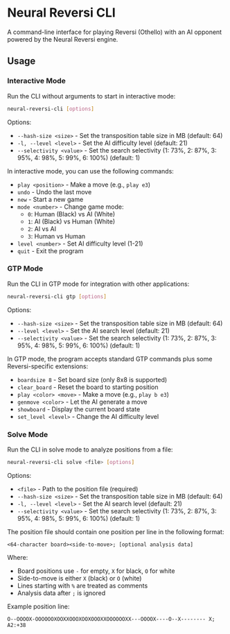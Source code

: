# Neural Reversi CLI

A command-line interface for playing Reversi (Othello) with an AI opponent powered by the Neural Reversi engine.

## Usage

### Interactive Mode

Run the CLI without arguments to start in interactive mode:

```bash
neural-reversi-cli [options]
```

Options:

- `--hash-size <size>` - Set the transposition table size in MB (default: 64)
- `-l, --level <level>` - Set the AI difficulty level (default: 21)
- `--selectivity <value>` - Set the search selectivity (1: 73%, 2: 87%, 3: 95%, 4: 98%, 5: 99%, 6: 100%) (default: 1)

In interactive mode, you can use the following commands:

- `play <position>` - Make a move (e.g., `play e3`)
- `undo` - Undo the last move
- `new` - Start a new game
- `mode <number>` - Change game mode:
  - `0`: Human (Black) vs AI (White)
  - `1`: AI (Black) vs Human (White)
  - `2`: AI vs AI
  - `3`: Human vs Human
- `level <number>` - Set AI difficulty level (1-21)
- `quit` - Exit the program

### GTP Mode

Run the CLI in GTP mode for integration with other applications:

```bash
neural-reversi-cli gtp [options]
```

Options:

- `--hash-size <size>` - Set the transposition table size in MB (default: 64)
- `--level <level>` - Set the AI search level (default: 21)
- `--selectivity <value>` - Set the search selectivity (1: 73%, 2: 87%, 3: 95%, 4: 98%, 5: 99%, 6: 100%) (default: 1)

In GTP mode, the program accepts standard GTP commands plus some Reversi-specific extensions:

- `boardsize 8` - Set board size (only 8x8 is supported)
- `clear_board` - Reset the board to starting position
- `play <color> <move>` - Make a move (e.g., `play b e3`)
- `genmove <color>` - Let the AI generate a move
- `showboard` - Display the current board state
- `set_level <level>` - Change the AI difficulty level

### Solve Mode

Run the CLI in solve mode to analyze positions from a file:

```bash
neural-reversi-cli solve <file> [options]
```

Options:

- `<file>` - Path to the position file (required)
- `--hash-size <size>` - Set the transposition table size in MB (default: 64)
- `-l, --level <level>` - Set the AI search level (default: 21)
- `--selectivity <value>` - Set the search selectivity (1: 73%, 2: 87%, 3: 95%, 4: 98%, 5: 99%, 6: 100%) (default: 1)

The position file should contain one position per line in the following format:

```text
<64-character board><side-to-move>; [optional analysis data]
```

Where:

- Board positions use `-` for empty, `X` for black, `O` for white
- Side-to-move is either `X` (black) or `O` (white)
- Lines starting with `%` are treated as comments
- Analysis data after `;` is ignored

Example position line:

```text
O--OOOOX-OOOOOOXOOXXOOOXOOXOOOXXOOOOOOXX---OOOOX----O--X-------- X; A2:+38
```
